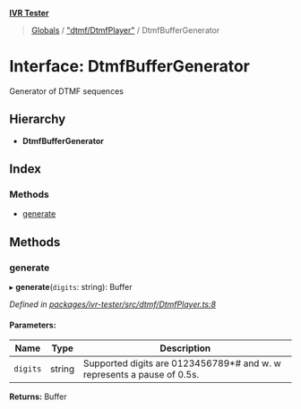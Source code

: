 **[IVR Tester](../README.md)**

> [Globals](../README.md) / ["dtmf/DtmfPlayer"](../modules/_dtmf_dtmfplayer_.md) / DtmfBufferGenerator

# Interface: DtmfBufferGenerator

Generator of DTMF sequences

## Hierarchy

* **DtmfBufferGenerator**

## Index

### Methods

* [generate](_dtmf_dtmfplayer_.dtmfbuffergenerator.md#generate)

## Methods

### generate

▸ **generate**(`digits`: string): Buffer

*Defined in [packages/ivr-tester/src/dtmf/DtmfPlayer.ts:8](https://github.com/SketchingDev/ivr-tester/blob/f35425d/packages/ivr-tester/src/dtmf/DtmfPlayer.ts#L8)*

#### Parameters:

Name | Type | Description |
------ | ------ | ------ |
`digits` | string | Supported digits are 0123456789*# and w. w represents a pause of 0.5s.  |

**Returns:** Buffer
